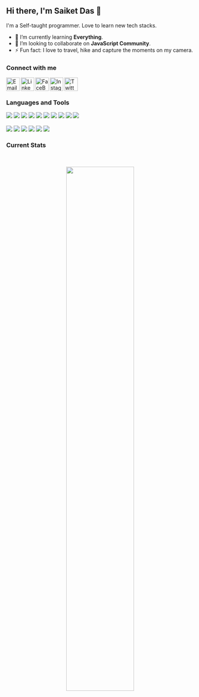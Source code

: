 ## Hi there, I'm Saiket Das 👋

I'm a Self-taught programmer. Love to learn new tech stacks.

- 🌱 I’m currently learning **Everything**. 
- 👯 I’m looking to collaborate on **JavaScript Community**.
- ⚡ Fun fact: I love to travel, hike and capture the moments on my camera. 


### Connect with me

<a href="mailto:saiketdas02@gmail.com" target="_blank">
<img align="left" alt="Email" width="36px" src="https://user-images.githubusercontent.com/95159633/208268184-9109bca2-5a99-4031-8d41-8bd8d4ff39e1.png" />
</a>

<a href="https://www.linkedin.com/in/saiket-das/" target="_blank">
<img align="left" alt="LinkedIn" width="36px" src="https://user-images.githubusercontent.com/95159633/187831895-86e15fc4-8797-4612-8de5-f219c7bc02c1.png" />
</a>

<a href="https://www.facebook.com/ahan.bryan.96/" target="_blank">
<img align="left" alt="FaceBook" width="36px" src="https://user-images.githubusercontent.com/95159633/187831999-736311f9-0441-45ba-a843-0619e2ce498a.png" />
</a>

<a href="https://www.instagram.com/ahan_bryan/" target="_blank">
<img align="left" alt="Instagram" width="36px" src="https://user-images.githubusercontent.com/95159633/187832099-f3d659e3-8beb-4336-8a51-4eacd86c9756.png" />
</a>

<a href="https://www.instagram.com/ahan_bryan/" target="_blank">
<img align="left" alt="Twitter" width="36px" src="https://user-images.githubusercontent.com/95159633/187837076-1ffa82a4-8701-4ac0-aedc-dca2cf3c7dbc.png" />
</a>

</br>
</br>

### Languages and Tools

<!-- <img align="left" alt="Adobe Lightroom" width="30px" src="https://user-images.githubusercontent.com/95159633/193422737-4267ace5-37df-4dcd-bbea-02330d45938c.png"/> -->

<!-- #### Languages -->
<div align="left">
<img src="https://img.shields.io/badge/node.js-6DA55F?style=for-the-badge&logo=node.js&logoColor=white" />
<img src="https://img.shields.io/badge/express.js-%23404d59.svg?style=for-the-badge&logo=express&logoColor=%2361DAFB" />
<img src="https://img.shields.io/badge/MongoDB-%234ea94b.svg?style=for-the-badge&logo=mongodb&logoColor=white" />
<img src="https://img.shields.io/badge/react-%2320232a.svg?style=for-the-badge&logo=react&logoColor=%2361DAFB" />
<img src="https://img.shields.io/badge/react_native-%2320232a.svg?style=for-the-badge&logo=react&logoColor=%2361DAFB" />
<img src="https://img.shields.io/badge/typescript-%23007ACC.svg?style=for-the-badge&logo=typescript&logoColor=white" />
<img src="https://img.shields.io/badge/javascript-%23323330.svg?style=for-the-badge&logo=javascript&logoColor=%23F7DF1E" />
<img src="https://img.shields.io/badge/redux-%23593d88.svg?style=for-the-badge&logo=redux&logoColor=white" />
<img src="https://img.shields.io/badge/css3-%231572B6.svg?style=for-the-badge&logo=css3&logoColor=white" />
<img src="https://img.shields.io/badge/html5-%23E34F26.svg?style=for-the-badge&logo=html5&logoColor=white" />
  
</br>
</br>

<img src="https://img.shields.io/badge/firebase-%23039BE5.svg?style=for-the-badge&logo=firebase" />
<img src="https://img.shields.io/badge/github-%23121011.svg?style=for-the-badge&logo=github&logoColor=white" />
<img src="https://img.shields.io/badge/expo-1C1E24?style=for-the-badge&logo=expo&logoColor=#D04A37" />
<img src="https://img.shields.io/badge/Visual%20Studio%20Code-0078d7.svg?style=for-the-badge&logo=visual-studio-code&logoColor=white" />
<img src="https://img.shields.io/badge/figma-%23F24E1E.svg?style=for-the-badge&logo=figma&logoColor=white" />
<img src="https://img.shields.io/badge/adobe%20lightroom-%2331A8FF.svg?style=for-the-badge&logo=adobe%20lightroom&logoColor=white" />

</br>

### Current Stats

<br />
<p align="center">
  <img width="60%" src="https://user-images.githubusercontent.com/95159633/227792722-0e828641-dddd-4036-895a-4ce80e74e20d.svg" />
</p>
<!-- https://streak-stats.demolab.com/?user=saiket-das&theme=dark -->


